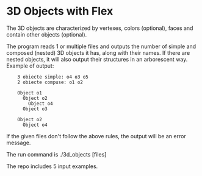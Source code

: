 # 3D Objects with Flex

The 3D objects are characterized by vertexes, colors (optional), faces and contain other objects (optional).

The program reads 1 or multiple files and outputs the number of simple and composed (nested) 3D objects it has, along with their names. If there are nested objects, it will also output their structures in an arborescent way. Example of output:

        3 obiecte simple: o4 o3 o5
        2 obiecte compuse: o1 o2

        Object o1
          Object o2
            Object o4
          Object o3

        Object o2
          Object o4

If the given files don't follow the above rules, the output will be an error message.

The run command is ./3d_objects [files]

The repo includes 5 input examples.

